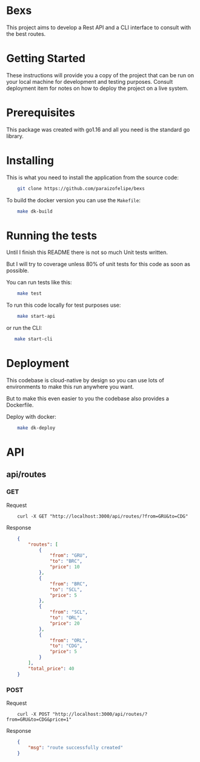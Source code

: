 # Bexs

This project aims to develop a Rest API and a CLI interface to consult with the best routes.

# Getting Started

These instructions will provide you a copy of the project that can be run on your local machine for development and testing purposes. Consult deployment item for notes on how to deploy the project on a live system.

# Prerequisites

This package was created with go1.16 and all you need is the standard go library.

# Installing

This is what you need to install the application from the source code:

```bash
    git clone https://github.com/paraizofelipe/bexs
```

To build the docker version you can use the `Makefile`:

```bash
    make dk-build 
```

# Running the tests

Until I finish this README there is not so much Unit tests written.

But I will try to coverage unless 80% of unit tests for this code as soon as possible.

You can run tests like this:

```bash
    make test
```

To run this code locally for test purposes use:

```bash
    make start-api
```

or run the CLI:

```bash
   make start-cli
```

# Deployment

This codebase is cloud-native by design so you can use lots of environments to make this run anywhere you want.

But to make this even easier to you the codebase also provides a Dockerfile.

Deploy with docker:

```bash
    make dk-deploy
```

# API

## api/routes

### GET

Request 

```curl
    curl -X GET "http://localhost:3000/api/routes/?from=GRU&to=CDG"
```

Response

```json
    {
        "routes": [
            {
                "from": "GRU",
                "to": "BRC",
                "price": 10
            },
            {
                "from": "BRC",
                "to": "SCL",
                "price": 5
            },
            {
                "from": "SCL",
                "to": "ORL",
                "price": 20
            },
            {
                "from": "ORL",
                "to": "CDG",
                "price": 5
            }
        ],
        "total_price": 40
    }
```

### POST

Request

```curl
    curl -X POST "http://localhost:3000/api/routes/?from=GRU&to=CDG&price=1"
```

Response

```json
    {
        "msg": "route successfully created"
    }
```
